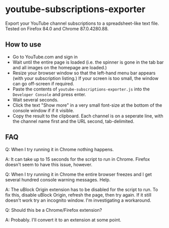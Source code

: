 # youtube-subscriptions-exporter
Export your YouTube channel subscriptions to a spreadsheet-like text file. Tested on Firefox 84.0 and Chrome 87.0.4280.88.

## How to use

- Go to YouTube.com and sign in
- Wait until the entire page is loaded (i.e. the spinner is gone in the tab bar and all images on the homepage are loaded.)
- Resize your browser window so that the left-hand menu bar appears (with your subscription listing.) If your screen is too small, the window can go off-screen if required.
- Paste the contents of `youtube-subscriptions-exporter.js` into the `Developer Console` and press enter.
- Wait several seconds.
- Click the text "Show more" in a very small font-size at the bottom of the console window if if it visible.
- Copy the result to the clipboard. Each channel is on a seperate line, with the channel name first and the URL second, tab-delimited.


## FAQ

Q: When I try running it in Chrome nothing happens.

A: It can take up to 15 seconds for the script to run in Chrome. Firefox doesn't seem to have this issue, however.

Q: When I try running it in Chrome the entire browser freezes and I get several hundred console warning messages. Help.

A: The uBlock Origin extension has to be disabled for the script to run. To fix this, disable uBlock Origin, refresh the page, then try again. If it still doesn't work try an incognito window. I'm investigating a workaround.

Q: Should this be a Chrome/Firefox extension?

A: Probably. I'll convert it to an extension at some point.
